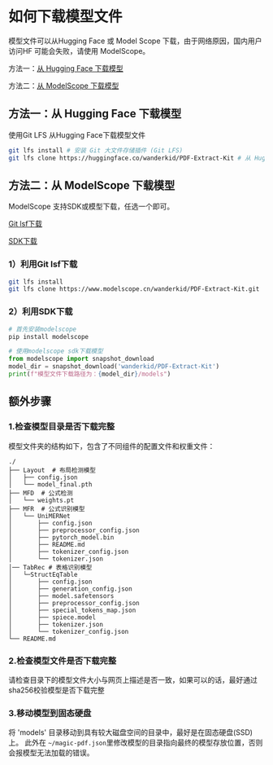 # 如何下载模型文件

模型文件可以从Hugging Face 或 Model Scope 下载，由于网络原因，国内用户访问HF 可能会失败，请使用 ModelScope。


方法一：[从 Hugging Face 下载模型](#方法一从-hugging-face-下载模型)

方法二：[从 ModelScope 下载模型](#方法二从-modelscope-下载模型)

## 方法一：从 Hugging Face 下载模型

使用Git LFS 从Hugging Face下载模型文件

```bash
git lfs install # 安装 Git 大文件存储插件 (Git LFS) 
git lfs clone https://huggingface.co/wanderkid/PDF-Extract-Kit # 从 Hugging Face 下载 PDF-Extract-Kit 模型
```


## 方法二：从 ModelScope 下载模型
ModelScope 支持SDK或模型下载，任选一个即可。

[Git lsf下载](#1利用git-lsf下载)

[SDK下载](#2利用sdk下载)

### 1）利用Git lsf下载

```bash
git lfs install
git lfs clone https://www.modelscope.cn/wanderkid/PDF-Extract-Kit.git
```

### 2）利用SDK下载

```bash
# 首先安装modelscope
pip install modelscope
```

```python
# 使用modelscope sdk下载模型
from modelscope import snapshot_download
model_dir = snapshot_download('wanderkid/PDF-Extract-Kit')
print(f"模型文件下载路径为：{model_dir}/models")
```

## 额外步骤

### 1.检查模型目录是否下载完整
模型文件夹的结构如下，包含了不同组件的配置文件和权重文件：
```
./
├── Layout  # 布局检测模型
│   ├── config.json
│   └── model_final.pth
├── MFD  # 公式检测
│   └── weights.pt
├── MFR  # 公式识别模型
│   └── UniMERNet
│       ├── config.json
│       ├── preprocessor_config.json
│       ├── pytorch_model.bin
│       ├── README.md
│       ├── tokenizer_config.json
│       └── tokenizer.json
│── TabRec # 表格识别模型
│   └─StructEqTable
│       ├── config.json
│       ├── generation_config.json
│       ├── model.safetensors
│       ├── preprocessor_config.json
│       ├── special_tokens_map.json
│       ├── spiece.model
│       ├── tokenizer.json
│       └── tokenizer_config.json 
└── README.md
```

### 2.检查模型文件是否下载完整
请检查目录下的模型文件大小与网页上描述是否一致，如果可以的话，最好通过sha256校验模型是否下载完整

### 3.移动模型到固态硬盘
将 'models' 目录移动到具有较大磁盘空间的目录中，最好是在固态硬盘(SSD)上。
此外在 `~/magic-pdf.json`里修改模型的目录指向最终的模型存放位置，否则会报模型无法加载的错误。
